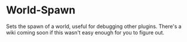 World-Spawn
===========

Sets the spawn of a world, useful for debugging other plugins. There's a wiki coming soon if this wasn't easy enough for you to figure out.
